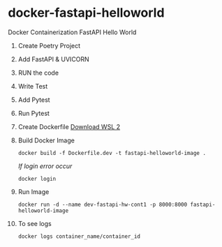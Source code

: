 # docker-fastapi-helloworld

Docker Containerization FastAPI Hello World

1. Create Poetry Project
2. Add FastAPI & UVICORN
3. RUN the code
4. Write Test
5. Add Pytest
6. Run Pytest
7. Create Dockerfile
   [Download WSL 2](https://wslstorestorage.blob.core.windows.net/wslblob/wsl_update_x64.msi)
8. Build Docker Image

   ```
   docker build -f Dockerfile.dev -t fastapi-helloworld-image .
   ```

   _If login error occur_

   ```
   docker login
   ```

9. Run Image
   ```
   docker run -d --name dev-fastapi-hw-cont1 -p 8000:8000 fastapi-helloworld-image
   ```
10. To see logs

    ```
    docker logs container_name/container_id
    ```
